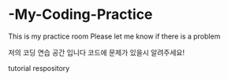 # -My-Coding-Practice

This is my practice room
Please let me know if there is a problem

저의 코딩 연습 공간 입니다
코드에 문제가 있을시 알려주세요!

tutorial respository

